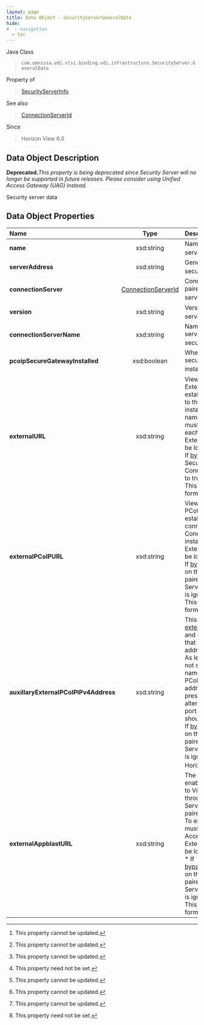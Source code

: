 ```yaml
---
layout: page
title: Data Object - SecurityServerGeneralData
hide:
#  - navigation
  - toc
---
```






Java Class
> `com.omnissa.vdi.vlsi.binding.vdi.infrastructure.SecurityServer.GeneralData`

Property of
> [SecurityServerInfo](vdi.infrastructure.SecurityServer.SecurityServerInfo.md#field_detail)

See also
> [ConnectionServerId](vdi.entity.ConnectionServerId.md)

Since
> Horizon View 6.0


## Data Object Description

**Deprecated.**_This property is being deprecated since Security Server will no longer be supported in future releases. Please consider using Unified Access Gateway (UAG) instead._

Security server data

## Data Object Properties

 Name | Type | Description
:---|:---:|:---
**name**|  xsd:string|  Name of the security server [^2]
**serverAddress**|  xsd:string|  General URL for the security server. [^2]
**connectionServer**| [ConnectionServerId](vdi.entity.ConnectionServerId.md)|  Connection server paired with this security server [^2]
**version**|  xsd:string|  Version of the security server. [^1] [^2]
**connectionServerName**|  xsd:string|  Name of the connection server paired with this security server [^2]
**pcoipSecureGatewayInstalled**|  xsd:boolean|  Whether or not PCoIP secure gateway is installed [^2]
**externalURL**|  xsd:string|  View Clients use the External URL to establish a secure tunnel to this Security Server instance. If a server name is specified, it must be resolvable by each View Client. The External URL must not be load balanced. <br>If [bypassTunnel](vdi.infrastructure.ConnectionServer.GeneralData.md#bypassTunnel) on this Security Server's paired Connection Server is set to true, this is ignored. <br>This should be in the form "<(DNS name)|(IPv4)|(IPv6)><:(port)>". IPv6 addresses must be enclosed in square brackets. [^1]
**externalPCoIPURL**|  xsd:string|  View Clients use the PCoIP External URL to establish a PCoIP connection through this Connection Server instance. The PCoIP External URL must not be load balanced. <br>If [bypassPCoIPGateway](vdi.infrastructure.ConnectionServer.GeneralData.md#bypassPCoIPGateway) on this Security Server's paired Connection Server is set to true, this is ignored. <br>This should be in the form "<(DNS name)|(IPv4)|(IPv6)>[:(port encoding)]". The port encoding part may be omitted, may specify a single port to represent both the TCP and UDP ports, or may specify them individually in the form "(TCP port)?(UDP port)". Unspecified ports default to 4172. IPv6 addresses must be enclosed in square brackets. [^1]
**auxillaryExternalPCoIPIPv4Address**|  xsd:string|  This can only be set if [externalPCoIPURL](vdi.infrastructure.SecurityServer.GeneralData.md#externalPCoIPURL) is set and contains a host part that represents an IPv6 address or DNS name. As legacy clients may not support IPv6 or DNS names for external PCoIP URLs, this IPv4 address, if set, will be presented to them as an alternative. The same port will be used and should not be specified.<br>If [bypassPCoIPGateway](vdi.infrastructure.ConnectionServer.GeneralData.md#bypassPCoIPGateway) on this Security Server's paired Connection Server is set to true, this is ignored.  **_Since_** Horizon View 6.1 [^1]
**externalAppblastURL**|  xsd:string|  The Blast External URL enables browser access to View machines through this Connection Server instance or a paired security server. To enable Blast, you must install HTML Access. The Blast External URL must not be load balanced.<br>* If [bypassAppBlastGateway](vdi.infrastructure.ConnectionServer.GeneralData.md#bypassAppBlastGateway) on this Security Server's paired Connection Server is set to true, this is ignored.<br>This should be in the form "<(DNS name)|(IPv4)|(IPv6)>[:(port)]". Unspecified ports default to 8443. IPv6 addresses must be enclosed in square brackets. [^1]
 


 


[^1]: This property need not be set.
[^2]: This property cannot be updated.